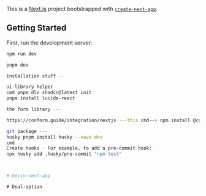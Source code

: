 This is a [Next.js](https://nextjs.org) project bootstrapped with [`create-next-app`](https://nextjs.org/docs/app/api-reference/cli/create-next-app).

## Getting Started

First, run the development server:

```bash
npm run dev

pnpm dev

installation stuff --

ui-library helper
cmd pnpm dlx shadcn@latest init
pnpm install lucide-react

the form library ---

https://conform.guide/integration/nextjs ---this cmd--> npm install @conform-to/react @conform-to/zod zod

git package ---
husky pnpm install husky --save-dev
cmd 
Create hooks - For example, to add a pre-commit hook:
npx husky add .husky/pre-commit "npm test"



#   k e v i n - n e x t - a p p  
 #   D e a l - o p t i o n  
 